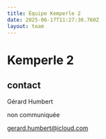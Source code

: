 ```yaml
---
title: Équipe Kemperle 2
date: 2025-06-17T11:27:30.760Z
layout: team
---
```


# Kemperle 2



## contact 

Gérard Humbert

non communiquée

gerard.humbert@icloud.com

